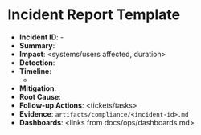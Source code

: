 # Incident Report Template

- **Incident ID**: <yyyy-mm-dd>-<slug>
- **Summary**: <one-line description>
- **Impact**: <systems/users affected, duration>
- **Detection**: <how it was detected>
- **Timeline**:
  - <timestamp> <event>
- **Mitigation**: <actions taken>
- **Root Cause**: <once identified>
- **Follow-up Actions**: <tickets/tasks>
- **Evidence**: `artifacts/compliance/<incident-id>.md`
- **Dashboards**: <links from docs/ops/dashboards.md>

